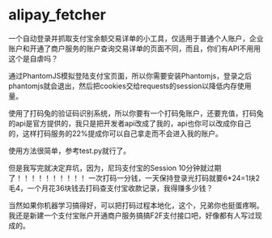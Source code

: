 # alipay_fetcher
一个自动登录并抓取支付宝余额交易详单的小工具，仅适用于普通个人账户，企业账户和开通了商户服务的账户查询交易详单的页面不同，而且，你们有API不用用这个是自虐吗？

通过PhantomJS模拟登陆支付宝页面，所以你需要安装Phantomjs，登录之后phantomjs就会退出，然后把cookies交给requests的session以降低内存使用量。

使用了打码兔的验证码识别系统，所以你要有一个打码兔账户，还要充值，打码兔的api是官方提供的，我只是把开发者api改成了我的，api也你可以改成你自己的，这样打码服务的22%提成你可以自己拿走而不会进入我的账户。

使用方法很简单，参考test.py就行了。

但是我写完就决定弃坑，因为，尼玛支付宝的Session 10分钟就过期了！！！！！！！！！！
一次打码一分钱，一天保持登录光打码就要6*24=1块2毛4，一个月花36块钱去打码查支付宝收款记录，我得赚多少钱？

当然如果你机器学习搞得好，可以把打码过程本地化，这个，兄弟你也挺蛋疼啊。我还是新建一个支付宝账户开通商户服务搞搞F2F支付接口吧，好像都有人写过现成的。
